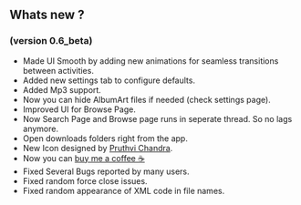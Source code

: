 ## Whats new ?
### (version 0.6_beta)
* Made UI Smooth by adding new animations for seamless transitions between activities.
* Added new settings tab to configure defaults.
* Added Mp3 support.
* Now you can hide AlbumArt files if needed (check settings page).
* Improved UI for Browse Page.
* Now Search Page and Browse page runs in seperate thread. So no lags anymore.
* Open downloads folders right from the app.
* New Icon designed by [Pruthvi Chandra](http://apkfolks.com).
* Now you can [buy me a coffee ☕](https://github.com/NitishGadangi/Freemium-App/blob/master/buy_me_coffee.md)
* Fixed Several Bugs reported by many users.
* Fixed random force close issues.
* Fixed random appearance of XML code in file names.
